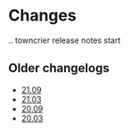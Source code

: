 Changes
=======

<!--
    You should *NOT* be adding new change log entries to this file, this
    file is managed by towncrier. You *may* edit previous change logs to
    fix problems like typo corrections or such.

    To add a new change log entry, please refer
    https://pip.pypa.io/en/latest/development/contributing/#news-entries

    We named the news folder "changes".

    WARNING: Don't drop the last line!
-->

.. towncrier release notes start


## Older changelogs

* [21.09](https://github.com/lablup/backend.ai-manager/blob/21.09/CHANGELOG.md)
* [21.03](https://github.com/lablup/backend.ai-manager/blob/21.03/CHANGELOG.md)
* [20.09](https://github.com/lablup/backend.ai-manager/blob/20.09/CHANGELOG.md)
* [20.03](https://github.com/lablup/backend.ai-manager/blob/20.03/CHANGELOG.md)
